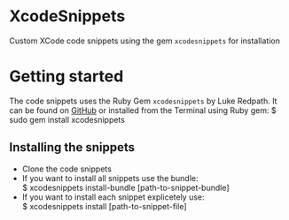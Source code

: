 XcodeSnippets
=============

Custom XCode code snippets using the gem `xcodesnippets` for installation

# Getting started

The code snippets uses the Ruby Gem `xcodesnippets` by Luke Redpath. It can be found on 
[GitHub](https://github.com/lukeredpath/xcodesnippets) or installed from the Terminal using
Ruby gem:
	$ sudo gem install xcodesnippets
	
## Installing the snippets
* Clone the code snippets
* If you want to install all snippets use the bundle:  
    $ xcodesnippets install-bundle [path-to-snippet-bundle] 
* If you want to install each snippet explicetely use:  
    $ xcodesnippets install [path-to-snippet-file]


	
